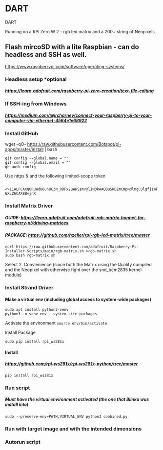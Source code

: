 # DART
DART

Running on a RPi Zero W 2 - rgb led matrix and a 200+ string of Neopixels

## Flash mircoSD with a lite Raspbian - can do headless and SSH as well.
https://www.raspberrypi.com/software/operating-systems/

### Headless setup *optional
##### https://learn.adafruit.com/raspberry-pi-zero-creation/text-file-editing

### If SSH-ing from Windows
##### https://medium.com/@jrcharney/connect-your-raspberry-pi-to-your-computer-via-ethernet-4564e1e68922

### Install GitHub
wget -qO- https://raw.githubusercontent.com/Botspot/pi-apps/master/install | bash

```
git config --global.name = ""
git config --global.email = ""
gh auth config
```
Use https & and the following limited-scope token

`
<>11ALFCAXQ0RuWdU6unUC3N_RDFx2uWHSsmvylIN3kAAQQuSKDZmCmpNdlmgCUlgfj1WF6XLZ6CAXBBvjnX`
      
### Install Matrix Driver
##### GUIDE: https://learn.adafruit.com/adafruit-rgb-matrix-bonnet-for-raspberry-pi/driving-matrices
##### PACKAGE: https://github.com/hzeller/rpi-rgb-led-matrix/tree/master

```
curl https://raw.githubusercontent.com/adafruit/Raspberry-Pi-Installer-Scripts/main/rgb-matrix.sh >rgb-matrix.sh
sudo bash rgb-matrix.sh
```

Select 2. Convienience (since both the Matrix using the Quality compiled and the Neopixel with otherwise fight over the snd_bcm2835 kernel module)

### Install Strand Driver

#### Make a virtual env (including global access to system-wide packages)
```
sudo apt install python3-venv
python3 -m venv env --system-site-packages
```
Activate the environment
`
source env/bin/activate
`

Install Package

`
sudo pip install rpi_ws281x
`

#### Install 
##### https://github.com/rpi-ws281x/rpi-ws281x-python/tree/master

```
pip install rpi_ws281x
```

### Run script 
##### Must have the virtual environment activated (the one that Blinka was install into)
`
sudo --preserve-env=PATH,VIRTUAL_ENV python3 combined.py 
`

### Run with target image and with the intended dimensions





### Autorun script



